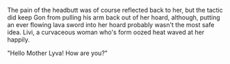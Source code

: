 The pain of the headbutt was of course reflected back to her, but the tactic did keep Gon from pulling his arm back out of her hoard, although, putting an ever flowing lava sword into her hoard probably wasn't the most safe idea. Livi, a curvaceous woman who's form oozed heat waved at her happily.

"Hello Mother Lyva! How are you?"